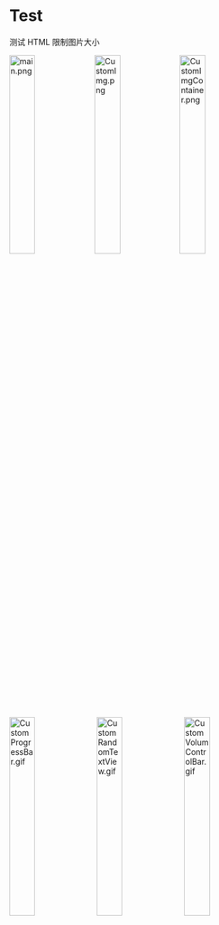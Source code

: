 # Test
测试 HTML 限制图片大小

<img src="https://github.com/codingbubble/CustomViewStudyDemo/blob/master/screenshot/pic/main.png" width = "30%" alt = "main.png"/><img src="https://github.com/codingbubble/CustomViewStudyDemo/blob/master/screenshot/pic/CustomImg.png" width = "30%" alt = "CustomImg.png"/><img src="https://github.com/codingbubble/CustomViewStudyDemo/blob/master/screenshot/pic/CustomImgContainer.png" width = "30%" alt = "CustomImgContainer.png"/>
<img src="https://github.com/codingbubble/CustomViewStudyDemo/blob/master/screenshot/gif/CustomProgressBar.gif" width = "30%" alt = "CustomProgressBar.gif"/>
<img src="https://github.com/codingbubble/CustomViewStudyDemo/blob/master/screenshot/gif/CustomRandomTextView.gif" width = "30%" alt = "CustomRandomTextView.gif"/>
<img src="https://github.com/codingbubble/CustomViewStudyDemo/blob/master/screenshot/gif/CustomVolumControlBar.gif" width = "30%" alt = "CustomVolumControlBar.gif"/>

